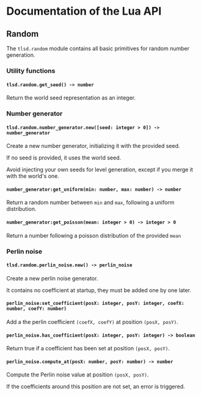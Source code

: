 # Documentation of the Lua API

## Random

The `tlsd.random` module contains all basic primitives for random number
generation.

### Utility functions

#### `tlsd.random.get_seed() -> number`

Return the world seed representation as an integer.

### Number generator

#### `tlsd.random.number_generator.new([seed: integer > 0]) -> number_generator`

Create a new number generator, initializing it with the provided seed.

If no seed is provided, it uses the world seed.

Avoid injecting your own seeds for level generation, except if you
merge it with the world's one.

#### `number_generator:get_uniform(min: number, max: number) -> number`

Return a random number between `min` and `max`, following a uniform distribution.

#### `number_generator:get_poisson(mean: integer > 0) -> integer > 0`

Return a number following a poisson distribution of the provided `mean`

### Perlin noise

#### `tlsd.random.perlin_noise.new() -> perlin_noise`

Create a new perlin noise generator.

It contains no coefficient at startup, they must be added one by one later.

#### `perlin_noise:set_coefficient(posX: integer, posY: integer, coefX: number, coefY: number)`

Add a the perlin coefficient `(coefX, coefY)` at position `(posX, posY)`.

#### `perlin_noise.has_coefficient(posX: integer, posY: integer) -> boolean`

Return true if a coefficient has been set at position `(posX, posY)`.

#### `perlin_noise.compute_at(posX: number, posY: number) -> number`

Compute the Perlin noise value at position `(posX, posY)`.

If the coefficients around this position are not set, an error is
triggered.

